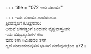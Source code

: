 +++
title = "072 ಇದು ವರಾಹನ"

+++
ಇದು ವರಾಹನ ದಾಡೆಯಿದನಾ  
ತ್ರಿದಶವೈರಿಗೆ ಕೊಟ್ಟೆನವನಿಂ  
ದಿದುವೆ ಭಗದತ್ತಂಗೆ ಬಂದುದು ವೈಷ್ಣವಾಸ್ತ್ರವಿದು  
ಇದು ಹರಬ್ರಹ್ಮಾದಿಗಳ ಗೆಲು  
ವುದು ಕಣಾ ನಿಮಿಷದಲಿ ತನಗ  
ಲ್ಲದೆ ಮಹಾಂಕುಶವುಳಿದ ಭಟರಿಗೆ ಮಣಿವುದಲ್ಲೆಂದ    ॥72॥
